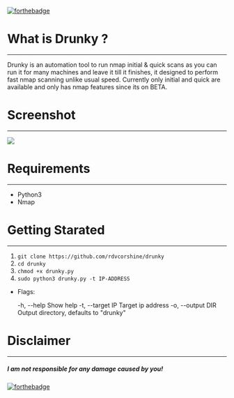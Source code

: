 [![forthebadge](https://forthebadge.com/images/badges/made-with-python.svg)](https://forthebadge.com)


# What is Drunky ?
***
Drunky is an automation tool to run nmap initial & quick scans as you can run it for many machines and leave it till it finishes, it designed to perform fast nmap scanning unlike usual speed.
Currently only initial and quick are available and only has nmap features since its on BETA.

# Screenshot
***
![](https://i.imgur.com/ugKNNTX.png)

# Requirements
***
- Python3
- Nmap

# Getting Starated
***
1. ```git clone https://github.com/rdvcorshine/drunky```
2. ```cd drunky```
3. ```chmod +x drunky.py```
4. ```sudo python3 drunky.py -t IP-ADDRESS```

- Flags:

    -h, --help                  Show help
    -t, --target IP             Target ip address
    -o, --output DIR            Output directory, defaults to "drunky"

# Disclaimer
***
##### I am not responsible for any damage caused by you!







[![forthebadge](https://forthebadge.com/images/badges/check-it-out.svg)](https://forthebadge.com)

